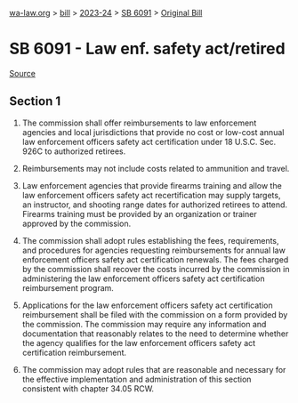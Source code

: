 [wa-law.org](/) > [bill](/bill/) > [2023-24](/bill/2023-24/) > [SB 6091](/bill/2023-24/sb/6091/) > [Original Bill](/bill/2023-24/sb/6091/1/)

# SB 6091 - Law enf. safety act/retired

[Source](http://lawfilesext.leg.wa.gov/biennium/2023-24/Pdf/Bills/Senate%20Bills/6091.pdf)

## Section 1
1. The commission shall offer reimbursements to law enforcement agencies and local jurisdictions that provide no cost or low-cost annual law enforcement officers safety act certification under 18 U.S.C. Sec. 926C to authorized retirees.

2. Reimbursements may not include costs related to ammunition and travel.

3. Law enforcement agencies that provide firearms training and allow the law enforcement officers safety act recertification may supply targets, an instructor, and shooting range dates for authorized retirees to attend. Firearms training must be provided by an organization or trainer approved by the commission.

4. The commission shall adopt rules establishing the fees, requirements, and procedures for agencies requesting reimbursements for annual law enforcement officers safety act certification renewals. The fees charged by the commission shall recover the costs incurred by the commission in administering the law enforcement officers safety act certification reimbursement program.

5. Applications for the law enforcement officers safety act certification reimbursement shall be filed with the commission on a form provided by the commission. The commission may require any information and documentation that reasonably relates to the need to determine whether the agency qualifies for the law enforcement officers safety act certification reimbursement.

6. The commission may adopt rules that are reasonable and necessary for the effective implementation and administration of this section consistent with chapter 34.05 RCW.
